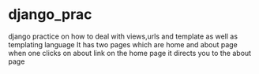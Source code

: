 # django_prac
django practice on how to deal with views,urls and template as well as templating language
It has two pages which are home and about page
when one clicks on about link on the home page it directs you to the about page
